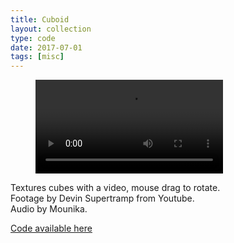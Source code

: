 ```yaml
---
title: Cuboid
layout: collection
type: code
date: 2017-07-01
tags: [misc]
---
```


<figure>
	<div class="full-width-video">
		<video src="/assets/video/yt/Cuboid.mp4" controls></video>
	</div>
</figure>

Textures cubes with a video, mouse drag to rotate. <br>
Footage by Devin Supertramp from Youtube.<br>
Audio by Mounika.

[Code available here](https://github.com/stockhuman/CART-353/tree/master/random%20video)
